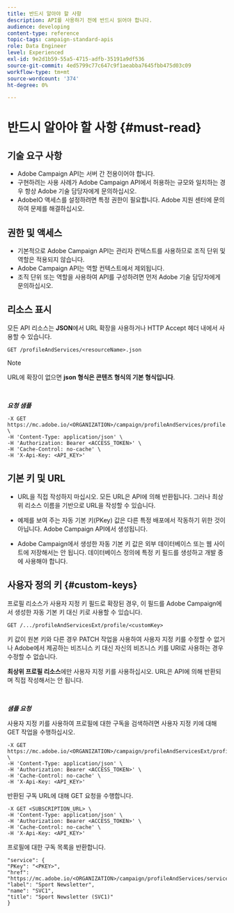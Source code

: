 ```yaml
---
title: 반드시 알아야 할 사항
description: API를 사용하기 전에 반드시 읽어야 합니다.
audience: developing
content-type: reference
topic-tags: campaign-standard-apis
role: Data Engineer
level: Experienced
exl-id: 9e2d1b59-55a5-4715-adfb-35191a9df536
source-git-commit: 4ed5799c77c647c9f1aeabba7645fbb475d03c09
workflow-type: tm+mt
source-wordcount: '374'
ht-degree: 0%

---
```


# 반드시 알아야 할 사항 {#must-read}

## 기술 요구 사항

* Adobe Campaign API는 서버 간 전용이어야 합니다.
* 구현하려는 사용 사례가 Adobe Campaign API에서 허용하는 규모와 일치하는 경우 항상 Adobe 기술 담당자에게 문의하십시오.
* AdobeIO 액세스를 설정하려면 특정 권한이 필요합니다. Adobe 지원 센터에 문의하여 문제를 해결하십시오.

## 권한 및 액세스

* 기본적으로 Adobe Campaign API는 관리자 컨텍스트를 사용하므로 조직 단위 및 역할은 적용되지 않습니다.
* Adobe Campaign API는 역할 컨텍스트에서 제외됩니다.
* 조직 단위 또는 역할을 사용하여 API를 구성하려면 먼저 Adobe 기술 담당자에게 문의하십시오.

## 리소스 표시

모든 API 리소스는 **JSON**&#x200B;에서 URL 확장을 사용하거나 HTTP Accept 헤더 내에서 사용할 수 있습니다.

`GET /profileAndServices/<resourceName>.json`

>[!NOTE]
>
>URL에 확장이 없으면 **json 형식은 콘텐츠 형식의 기본 형식입니다**.

<br/>

***요청 샘플***

```
-X GET https://mc.adobe.io/<ORGANIZATION>/campaign/profileAndServices/profile.json \
-H 'Content-Type: application/json' \
-H 'Authorization: Bearer <ACCESS_TOKEN>' \
-H 'Cache-Control: no-cache' \
-H 'X-Api-Key: <API_KEY>'
```

## 기본 키 및 URL

* URL을 직접 작성하지 마십시오. 모든 URL은 API에 의해 반환됩니다. 그러나 최상위 리소스 이름을 기반으로 URL을 작성할 수 있습니다.

* 예제를 보여 주는 자동 기본 키(PKey) 값은 다른 특정 배포에서 작동하기 위한 것이 아닙니다. Adobe Campaign API에서 생성됩니다.

* Adobe Campaign에서 생성한 자동 기본 키 값은 외부 데이터베이스 또는 웹 사이트에 저장해서는 안 됩니다. 데이터베이스 정의에 특정 키 필드를 생성하고 개발 중에 사용해야 합니다.

## 사용자 정의 키 {#custom-keys}

프로필 리소스가 사용자 지정 키 필드로 확장된 경우, 이 필드를 Adobe Campaign에서 생성한 자동 기본 키 대신 키로 사용할 수 있습니다.

`GET /.../profileAndServicesExt/profile/<customKey>`

키 값이 원본 키와 다른 경우 PATCH 작업을 사용하여 사용자 지정 키를 수정할 수 없거나 Adobe에서 제공하는 비즈니스 키 대신 자신의 비즈니스 키를 URI로 사용하는 경우 수정할 수 없습니다.

**최상위 프로필 리소스**&#x200B;에만 사용자 지정 키를 사용하십시오. URL은 API에 의해 반환되며 직접 작성해서는 안 됩니다.

<br/>

***샘플 요청***

사용자 지정 키를 사용하여 프로필에 대한 구독을 검색하려면 사용자 지정 키에 대해 GET 작업을 수행하십시오.

```
-X GET https://mc.adobe.io/<ORGANIZATION>/campaign/profileAndServicesExt/profile/<customKey> \
-H 'Content-Type: application/json' \
-H 'Authorization: Bearer <ACCESS_TOKEN>' \
-H 'Cache-Control: no-cache' \
-H 'X-Api-Key: <API_KEY>'
```

반환된 구독 URL에 대해 GET 요청을 수행합니다.

```
-X GET <SUBSCRIPTION_URL> \
-H 'Content-Type: application/json' \
-H 'Authorization: Bearer <ACCESS_TOKEN>' \
-H 'Cache-Control: no-cache' \
-H 'X-Api-Key: <API_KEY>'
```

프로필에 대한 구독 목록을 반환합니다.

```
"service": {
"PKey": "<PKEY>",
"href": "https://mc.adobe.io/<ORGANIZATION>/campaign/profileAndServices/service/<PKEY>",
"label": "Sport Newsletter",
"name": "SVC1",
"title": "Sport Newsletter (SVC1)"
}
```
